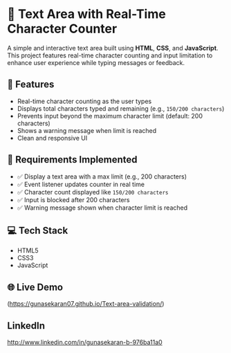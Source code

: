 # 📝 Text Area with Real-Time Character Counter

A simple and interactive text area built using **HTML**, **CSS**, and **JavaScript**. This project features real-time character counting and input limitation to enhance user experience while typing messages or feedback.

## 🚀 Features

- Real-time character counting as the user types
- Displays total characters typed and remaining (e.g., `150/200 characters`)
- Prevents input beyond the maximum character limit (default: 200 characters)
- Shows a warning message when limit is reached
- Clean and responsive UI

## 🔧 Requirements Implemented

- ✅ Display a text area with a max limit (e.g., 200 characters)
- ✅ Event listener updates counter in real time
- ✅ Character count displayed like `150/200 characters`
- ✅ Input is blocked after 200 characters
- ✅ Warning message shown when character limit is reached

## 💻 Tech Stack

- HTML5
- CSS3
- JavaScript 

## 🌐 Live Demo

(https://gunasekaran07.github.io/Text-area-validation/)

## LinkedIn 

http://www.linkedin.com/in/gunasekaran-b-976ba11a0


